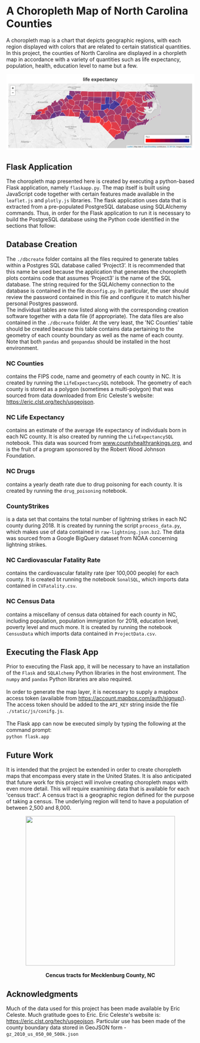 # A Choropleth Map of North Carolina Counties

A choropleth map is a chart that depicts geographic regions, with each region displayed with colors that are related to certain statistical quantities. In this project, the counties of North Carolina are displayed in a chorpleth map in accordance with a variety of quantities such as life expectancy, population, health, education level to name but a few.
<p align="center">
    <img src="life.png" width="800">  
</p>


## Flask Application ##

The choropleth map presented here is created by executing a python-based Flask application, namely ```flaskapp.py```. The map itself is built using JavaScript code together with certain features made available in the ```leaflet.js``` and ```plotly.js``` libraries. The flask application uses data that is extracted from a pre-populated PostgreSQL database using SQLAlchemy commands. Thus, in order for the Flask application to run it is necessary to build the PostgreSQL database using the Python code identified in the sections that follow:

## Database Creation ##
The ```./dbcreate``` folder contains all the files required to generate tables within a Postgres SQL database called ‘Project3’. 
It is recommended that this name be used because the application that generates the choropleth plots contains code that assumes ‘Project3’ is the name of the SQL database. 
The string required for the SQLAlchemy connection to the database is contained in the file ```dbconfig.py```. 
In particular, the user should review the password contained in this file and configure it to match his/her personal Postgres password.
<br>
The individual tables are now listed along with the corresponding creation software together with a data file (if appropriate). The data files are also contained in the ```./dbcreate``` folder. At the very least, the 'NC Counties' table should be created beacuse this table contains data pertaining to the geometry of each county boundary as well as the name of each county.
Note that both ```pandas``` and ```geopandas``` should be installed in the host environment.

### NC Counties ###
contains the FIPS code, name and geometry of each county in NC. It is created by running the ```LifeExpectancySQL``` notebook. The geometry of each county is stored as a polygon (sometimes a multi-polygon) that was sourced from data downloaded from Eric Celeste's website: https://eric.clst.org/tech/usgeojson.

### NC Life Expectancy ###
contains an estimate of the average life expectancy of individuals born in each NC county. It is also created by running the ```LifeExpectancySQL``` notebook. This data was sourced from www.countyhealthrankings.org, and is the fruit of a program sponsored by the Robert Wood Johnson Foundation.

### NC Drugs ###
contains a yearly death rate due to drug poisoning for each county. It is created by running the ```drug_poisoning``` notebook.

### CountyStrikes ###
is a data set that contains the total number of lightning strikes in each NC county during 2018. It is created by running the script ```process_data.py```, which makes use of data contained in ```raw-lightning.json.bz2```. The data was sourced from a Google BigQuery dataset from NOAA concerning lightning strikes.

### NC Cardiovascular Fatality Rate ###
contains the cardiovascular fatality rate (per 100,000 people) for each county. It is created bt running the notebook ```SonalSQL```, which imports data contained in ```CVFatality.csv```.

### NC Census Data ###
contains a miscellany of census data obtained for each county in NC, including population, population immigration for 2018, education level, poverty level and much more. It is created by running the notebook ```CensusData``` which imports data contained in ```ProjectData.csv```.

## Executing the Flask App ##

Prior to executing the Flask app, it will be necessary to have an installation of the ```Flask``` and ```SQLAlchemy``` Python libraries in the host environment. The ```numpy``` and ```pandas``` Python libraries are also required. 
<br>
<br>
In order to generate the map layer, it is necessary to supply a mapbox access token (available from https://account.mapbox.com/auth/signup/). The access token should be added to the ```API_KEY``` string inside the file ```./static/js/conifg.js```.
<br>
<br>
The Flask app can now be executed simply by typing the following at the command prompt:
<br>
```python flask.app```
<br>


## Future Work ##

It is intended that the project be extended in order to create choropleth maps that encompass every state in the United States.
It is also anticipated that future work for this project will involve creating choropleth maps with even more detail. This will require examining data that is available for each 'census tract'.
A census tract is a geographic region defined for the purpose of taking a census. The underlying region will tend to have a population of between 2,500 and 8,000. 

<p align="center">
    <img src="https://raw.githubusercontent.com/JerryGreenough/Mecklenburg-County/master/mecktracts.png" width="400" height="400">  
</p>

<p align="center">
    <strong>Cencus tracts for Mecklenburg County, NC</strong>
</p>

## Acknowledgments ##

Much of the data used for this project has been made available by Eric Celeste. Much gratitude goes to Eric.
Eric Celeste's website is: https://eric.clst.org/tech/usgeojson. Particular use has been made of the county boundary data stored in GeoJSON form - ```gz_2010_us_050_00_500k.json```

